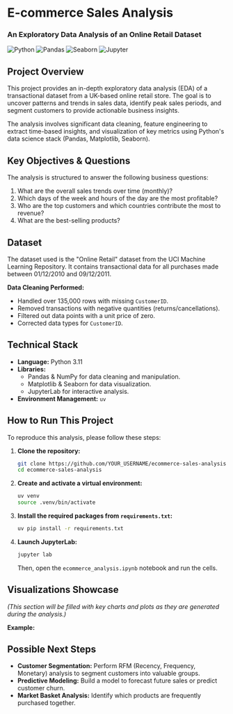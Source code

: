 # E-commerce Sales Analysis

### An Exploratory Data Analysis of an Online Retail Dataset

![Python](https://img.shields.io/badge/python-3.11-blue.svg)
![Pandas](https://img.shields.io/badge/pandas-2.2-blue.svg)
![Seaborn](https://img.shields.io/badge/seaborn-0.13-blue.svg)
![Jupyter](https://img.shields.io/badge/jupyter-lab-orange.svg)

## Project Overview

This project provides an in-depth exploratory data analysis (EDA) of a transactional dataset from a UK-based online retail store. The goal is to uncover patterns and trends in sales data, identify peak sales periods, and segment customers to provide actionable business insights.

The analysis involves significant data cleaning, feature engineering to extract time-based insights, and visualization of key metrics using Python's data science stack (Pandas, Matplotlib, Seaborn).

## Key Objectives & Questions

The analysis is structured to answer the following business questions:
1.  What are the overall sales trends over time (monthly)?
2.  Which days of the week and hours of the day are the most profitable?
3.  Who are the top customers and which countries contribute the most to revenue?
4.  What are the best-selling products?

## Dataset

The dataset used is the "Online Retail" dataset from the UCI Machine Learning Repository. It contains transactional data for all purchases made between 01/12/2010 and 09/12/2011.

**Data Cleaning Performed:**
*   Handled over 135,000 rows with missing `CustomerID`.
*   Removed transactions with negative quantities (returns/cancellations).
*   Filtered out data points with a unit price of zero.
*   Corrected data types for `CustomerID`.

## Technical Stack

*   **Language:** Python 3.11
*   **Libraries:**
    *   Pandas & NumPy for data cleaning and manipulation.
    *   Matplotlib & Seaborn for data visualization.
    *   JupyterLab for interactive analysis.
*   **Environment Management:** `uv`

## How to Run This Project

To reproduce this analysis, please follow these steps:

1.  **Clone the repository:**
    ```bash
    git clone https://github.com/YOUR_USERNAME/ecommerce-sales-analysis.git
    cd ecommerce-sales-analysis
    ```

2.  **Create and activate a virtual environment:**
    ```bash
    uv venv
    source .venv/bin/activate
    ```

3.  **Install the required packages from `requirements.txt`:**
    ```bash
    uv pip install -r requirements.txt
    ```

4.  **Launch JupyterLab:**
    ```bash
    jupyter lab
    ```
    Then, open the `ecommerce_analysis.ipynb` notebook and run the cells.

## Visualizations Showcase

*(This section will be filled with key charts and plots as they are generated during the analysis.)*

**Example:**
<!-- ![Monthly Sales Trend](images/monthly_sales_trend.png) -->
<!-- *A line chart showing the total sales revenue per month.* -->

## Possible Next Steps

*   **Customer Segmentation:** Perform RFM (Recency, Frequency, Monetary) analysis to segment customers into valuable groups.
*   **Predictive Modeling:** Build a model to forecast future sales or predict customer churn.
*   **Market Basket Analysis:** Identify which products are frequently purchased together.